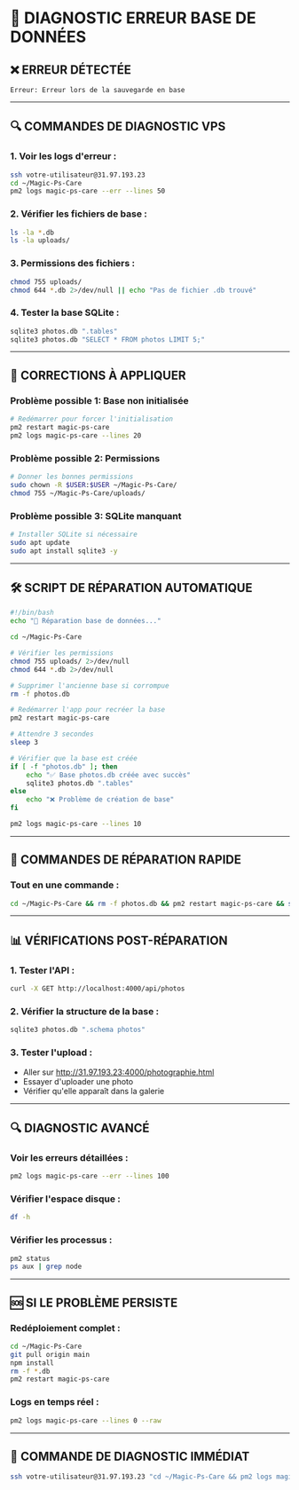 # 🚨 DIAGNOSTIC ERREUR BASE DE DONNÉES

## ❌ **ERREUR DÉTECTÉE**
```
Erreur: Erreur lors de la sauvegarde en base
```

---

## 🔍 **COMMANDES DE DIAGNOSTIC VPS**

### **1. Voir les logs d'erreur :**
```bash
ssh votre-utilisateur@31.97.193.23
cd ~/Magic-Ps-Care
pm2 logs magic-ps-care --err --lines 50
```

### **2. Vérifier les fichiers de base :**
```bash
ls -la *.db
ls -la uploads/
```

### **3. Permissions des fichiers :**
```bash
chmod 755 uploads/
chmod 644 *.db 2>/dev/null || echo "Pas de fichier .db trouvé"
```

### **4. Tester la base SQLite :**
```bash
sqlite3 photos.db ".tables"
sqlite3 photos.db "SELECT * FROM photos LIMIT 5;"
```

---

## 🔧 **CORRECTIONS À APPLIQUER**

### **Problème possible 1: Base non initialisée**
```bash
# Redémarrer pour forcer l'initialisation
pm2 restart magic-ps-care
pm2 logs magic-ps-care --lines 20
```

### **Problème possible 2: Permissions**
```bash
# Donner les bonnes permissions
sudo chown -R $USER:$USER ~/Magic-Ps-Care/
chmod 755 ~/Magic-Ps-Care/uploads/
```

### **Problème possible 3: SQLite manquant**
```bash
# Installer SQLite si nécessaire
sudo apt update
sudo apt install sqlite3 -y
```

---

## 🛠️ **SCRIPT DE RÉPARATION AUTOMATIQUE**

```bash
#!/bin/bash
echo "🔧 Réparation base de données..."

cd ~/Magic-Ps-Care

# Vérifier les permissions
chmod 755 uploads/ 2>/dev/null
chmod 644 *.db 2>/dev/null

# Supprimer l'ancienne base si corrompue
rm -f photos.db

# Redémarrer l'app pour recréer la base
pm2 restart magic-ps-care

# Attendre 3 secondes
sleep 3

# Vérifier que la base est créée
if [ -f "photos.db" ]; then
    echo "✅ Base photos.db créée avec succès"
    sqlite3 photos.db ".tables"
else
    echo "❌ Problème de création de base"
fi

pm2 logs magic-ps-care --lines 10
```

---

## 🚀 **COMMANDES DE RÉPARATION RAPIDE**

### **Tout en une commande :**
```bash
cd ~/Magic-Ps-Care && rm -f photos.db && pm2 restart magic-ps-care && sleep 3 && ls -la *.db && pm2 logs magic-ps-care --lines 10
```

---

## 📊 **VÉRIFICATIONS POST-RÉPARATION**

### **1. Tester l'API :**
```bash
curl -X GET http://localhost:4000/api/photos
```

### **2. Vérifier la structure de la base :**
```bash
sqlite3 photos.db ".schema photos"
```

### **3. Tester l'upload :**
- Aller sur http://31.97.193.23:4000/photographie.html
- Essayer d'uploader une photo
- Vérifier qu'elle apparaît dans la galerie

---

## 🔍 **DIAGNOSTIC AVANCÉ**

### **Voir les erreurs détaillées :**
```bash
pm2 logs magic-ps-care --err --lines 100
```

### **Vérifier l'espace disque :**
```bash
df -h
```

### **Vérifier les processus :**
```bash
pm2 status
ps aux | grep node
```

---

## 🆘 **SI LE PROBLÈME PERSISTE**

### **Redéploiement complet :**
```bash
cd ~/Magic-Ps-Care
git pull origin main
npm install
rm -f *.db
pm2 restart magic-ps-care
```

### **Logs en temps réel :**
```bash
pm2 logs magic-ps-care --lines 0 --raw
```

---

## 🎯 **COMMANDE DE DIAGNOSTIC IMMÉDIAT**

```bash
ssh votre-utilisateur@31.97.193.23 "cd ~/Magic-Ps-Care && pm2 logs magic-ps-care --err --lines 20"
```
